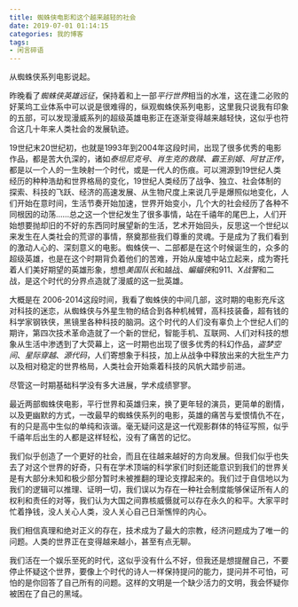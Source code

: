 ```yaml
---
title: 蜘蛛侠电影和这个越来越轻的社会
date: 2019-07-01 01:14:15
categories: 我的博客
tags:
- 闲言碎语
---
```


从蜘蛛侠系列电影说起。



昨晚看了*蜘蛛侠英雄远征*，保持着和上一部*平行世界*相当的水准，这在逢二必败的好莱坞工业体系中可以说是很难得的，纵观蜘蛛侠系列电影，这里我只说我有印象的五部，可以发现漫威系列的超级英雄电影正在逐渐变得越来越轻快，这似乎也符合这几十年来人类社会的发展轨迹。



19世纪末20世纪初，也就是1993年到2004年这段时间，出现了很多优秀的电影作品，都是苦大仇深的，诸如*泰坦尼克号*、*肖生克的救赎*、*霸王别姬*、*阿甘正传*，都是以一个人的一生映射一个时代，或是一代人的伤痕。可以溯源到19世纪人类经历的种种浩劫和世界格局的变化，19世纪人类经历了战争、独立、社会体制的探索、科技的飞跃、经济的高速发展、从生物尺度上来说几乎是爆照似地变化，人们开始在意时间，生活节奏开始加速，世界开始变小，几个大的社会经历了各种不同根因的动荡……总之这一个世纪发生了很多事情，站在千禧年的尾巴上，人们开始想要抛却旧的不好的东西同时展望新的生活，艺术开始回头，反思这一个世纪以来发生在人类社会的荒谬的事情，祭奠那些我们尊重的灵魂。于是成为了我们看到的激动人心的、深刻意义的电影。蜘蛛侠一、二部都是在这个时候诞生的，众多的超级英雄，也是在这个时期背负着他们的苦难，开始从废墟中站立起来，成为寄托着人们美好期望的英雄形象，想想*美国队长*和越战、*蝙蝠侠*和911、*X战警*和二战，是这个时代的分界点造就了漫威的这一批英雄。



大概是在 2006-2014这段时间，我看了蜘蛛侠的中间几部，这时期的电影充斥这对科技的迷恋，从蜘蛛侠与外星生物的结合到各种机械臂，高科技装备，超有钱的科学家钢铁侠，黑镜里各种科技的脑洞。这个时代的人们没有辜负上个世纪人们的期许，第四次技术革命造就了一个新的世纪，智能手机、互联网、人们对科技的想象从生活中渗透到了大荧幕上，这一时期也出现了很多优秀的科幻作品，*盗梦空间*、*星际穿越*、*源代码*，人们寄想象于科技，加上从战争中释放出来的大批生产力以及相对稳定的世界格局，人类社会开始乘着科技的风帆大踏步前进。



尽管这一时期基础科学没有多大进展，学术成绩寥寥。



最近两部蜘蛛侠电影，平行世界和英雄归来，换了更年轻的演员，更简单的剧情，以及更幽默的方式，一改最早的蜘蛛侠系列的电影，英雄的痛苦与爱恨情仇不在，有的只是高中生似的单纯和诙谐。毫无疑问这是这一代观影群体的特征写照，似乎千禧年后出生的人都是这样轻松，没有了痛苦的记忆。



我们似乎创造了一个更好的社会，而且在往越来越好的方向发展。但我们似乎也失去了对这个世界的好奇，只有在学术顶端的科学家们时刻还能意识到我们的世界关是有大部分未知和极少部分暂时未被推翻的理论支撑起来的。我们过于自信地以为我们的逻辑可以推理、证明一切，我们误以为存在一种社会制度能够保证所有人的权利和责任的对等，我们认为大国之间靠核威慑就可以存在永久的和平。大家平时忙着挣钱，没人关心人类，没人关心自己日渐憔悴的内心。



我们相信真理和绝对正义的存在，技术成为了最大的宗教，经济问题成为了唯一的问题。人类的世界正在变得越来越小，甚至有点无聊。



我们活在一个娱乐至死的时代，这似乎没有什么不好，但我还是想提醒自己，不要停止怀疑这个世界，要像上个时代的诗人一样保持提问的能力，提问并不可怕，可怕的是你回答了自己所有的问题。这样的文明是一个缺少活力的文明，我会怀疑你被困在了自己的黑域。